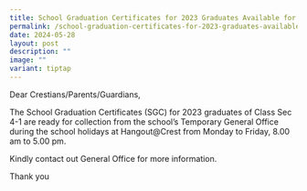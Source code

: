 ```yaml
---
title: School Graduation Certificates for 2023 Graduates Available for Pick up
permalink: /school-graduation-certificates-for-2023-graduates-available-for-pick-up/
date: 2024-05-28
layout: post
description: ""
image: ""
variant: tiptap
---
```

<p>Dear Crestians/Parents/Guardians,</p>
<p>The School Graduation Certificates (SGC) for 2023 graduates of Class Sec
4-1 are ready for collection from the school’s Temporary General Office
during the school holidays at Hangout@Crest from Monday to Friday, 8.00
am to 5.00 pm.</p>
<p>Kindly contact out General Office for more information.</p>
<p>Thank you</p>